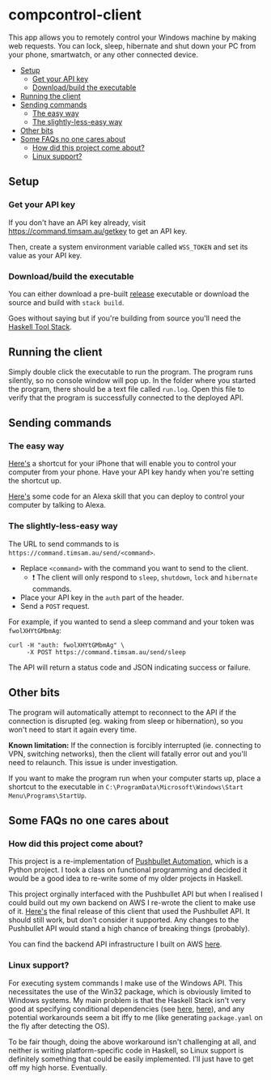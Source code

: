 # compcontrol-client

This app allows you to remotely control your Windows machine by making web requests. You can lock, sleep, hibernate and shut down your PC from your phone, smartwatch, or any other connected device.

- [Setup](#setup)
  - [Get your API key](#get-your-api-key)
  - [Download/build the executable](#downloadbuild-the-executable)
- [Running the client](#running-the-client)
- [Sending commands](#sending-commands)
  - [The easy way](#the-easy-way)
  - [The slightly-less-easy way](#the-slightly-less-easy-way)
- [Other bits](#other-bits)
- [Some FAQs no one cares about](#some-faqs-no-one-cares-about)
  - [How did this project come about?](#how-did-this-project-come-about)
  - [Linux support?](#linux-support)

## Setup

### Get your API key

If you don't have an API key already, visit https://command.timsam.au/getkey to get an API key.

Then, create a system environment variable called `WSS_TOKEN` and set its value as your API key.

### Download/build the executable

You can either download a pre-built [release](https://github.com/timTam97/compcontrol-client-hs/releases) executable or download the source and build with `stack build`.

Goes without saying but if you're building from source you'll need the [Haskell Tool Stack](https://docs.haskellstack.org/en/stable/README/).

## Running the client

Simply double click the executable to run the program. The program runs silently, so no console window will pop up. In the folder where you started the program, there should be a text file called `run.log`. Open this file to verify that the program is successfully connected to the deployed API.

## Sending commands

### The easy way

[Here's](https://www.icloud.com/shortcuts/af276db458e5453489a61991d12dcdda) a shortcut for your iPhone that will enable you to control your computer from your phone. Have your API key handy when you're setting the shortcut up.

[Here's](https://github.com/timTam97/compcontrol-alexa) some code for an Alexa skill that you can deploy to control your computer by talking to Alexa.

### The slightly-less-easy way

The URL to send commands to is `https://command.timsam.au/send/<command>`.

-   Replace `<command>` with the command you want to send to the client.
    -   ❗ The client will only respond to `sleep`, `shutdown`, `lock` and `hibernate` commands.
-   Place your API key in the `auth` part of the header.
-   Send a `POST` request.

For example, if you wanted to send a sleep command and your token was `fwolXHYtGMbmAg`:

```
curl -H "auth: fwolXHYtGMbmAg" \
     -X POST https://command.timsam.au/send/sleep
```

The API will return a status code and JSON indicating success or failure.

## Other bits

The program will automatically attempt to reconnect to the API if the connection is disrupted (eg. waking from sleep or hibernation), so you won't need to start it again every time.

**Known limitation:** If the connection is forcibly interrupted (ie. connecting to VPN, switching networks), then the client will fatally error out and you'll need to relaunch. This issue is under investigation.

If you want to make the program run when your computer starts up, place a shortcut to the executable in `C:\ProgramData\Microsoft\Windows\Start Menu\Programs\StartUp`.

## Some FAQs no one cares about

### How did this project come about?

This project is a re-implementation of [Pushbullet Automation](https://github.com/timTam97/pushbullet-automation), which is a Python project. I took a class on functional programming and decided it would be a good idea to re-write some of my older projects in Haskell.

This project orginally interfaced with the Pushbullet API but when I realised I could build out my own backend on AWS I re-wrote the client to make use of it. [Here's](https://github.com/timTam97/compcontrol-client/releases/tag/v1.0.1) the final release of this client that used the Pushbullet API. It should still work, but don't consider it supported. Any changes to the Pushbullet API would stand a high chance of breaking things (probably).

You can find the backend API infrastructure I built on AWS [here](https://github.com/timTam97/compcontrol-api).

### Linux support?

For executing system commands I make use of the Windows API. This necessitates the use of the Win32 package, which is obviously limited to Windows systems. My main problem is that the Haskell Stack isn't very good at specifying conditional dependencies (see [here](https://github.com/commercialhaskell/stack/issues/2048), [here](https://github.com/commercialhaskell/stack/issues/3369)), and any potential workarounds seem a bit iffy to me (like generating `package.yaml` on the fly after detecting the OS).

To be fair though, doing the above workaround isn't challenging at all, and neither is writing platform-specific code in Haskell, so Linux support is definitely something that could be easily implemented. I'll just have to get off my high horse. Eventually.
